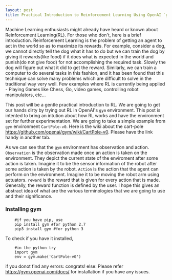 ```yaml
---
layout: post
title: Practical Introduction to Reinforcement Learning Using OpenAI `gym`
---
```


Machine Learning enthusiasts might already have heard or known about Reinforcement Learning(RL). For those who don't, here is a brief introduction. Reinforcement Learning is the problem of getting an agent to act in the world so as to maximize its rewards. For example, consider a dog, we cannot directly tell the dog what it has to do but we can train the dog by giving it rewards(like food) if it does what is expected in the world and punish(do not give food) for not accomplishing the required task. Slowly the dog will figure out what it did to get the reward. Similarly, we can train a computer to do several tasks in this fashion, and it has been found that this technique can solve many problems which are difficult to solve in the traditional way very well. Few examples where RL is currently being applied - Playing Games like Chess, Go, video games, controlling robot manipulators, etc...

This post will be a gentle practical introduction to RL. We are going to get our hands dirty by trying out RL in OpenAI's `gym` environment. This post is intented to bring an intution about how RL works and have the environment set for further experimentation. We are going to take a simple example from `gym` environment `CartPole-v0`.  Here is the wiki about the cart-pole <https://github.com/openai/gym/wiki/CartPole-v0>. Please have the link handy in another tab.

As we can see that the `gym` environment has observation and action. `Observation` is the observation made once an action is taken on the environment. They depict the current state of the enviroment after some action is taken. Imagine it to be the sensor information of the robot after some action is taken by the robot. `Action` is the action that the agent can perform on the environment. Imagine it to be moving the robot arm using actuators. `reward` is the reward that is given for every action that is made. Generally, the reward function is defined by the user. I hope this gives an abstract idea of what are the various terminologies that we are going to use and their significance.


### Installing gym

```
	#if you have pip, use
	pip install gym #for python 2.7
	pip3 install gym #for python 3
```

To check if you have it installed,

```
	#in the python try
	import gym
	env = gym.make('CartPole-v0')
```

if you donot find any errors:
 	congrats! 
else:
	Please refer <https://gym.openai.com/docs/> for installation if you have any issues.

